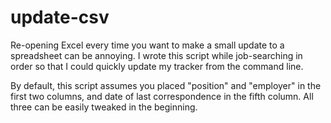 # update-csv

Re-opening Excel every time you want to make a small update to a spreadsheet can be annoying. I wrote this script while job-searching in order so that I could quickly update my tracker from the command line.

By default, this script assumes you placed "position" and "employer" in the first two columns, and date of last correspondence in the fifth column. All three can be easily tweaked in the beginning.
